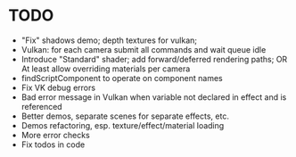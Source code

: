 # TODO

* "Fix" shadows demo; depth textures for vulkan; 
* Vulkan: for each camera submit all commands and wait queue idle
* Introduce "Standard" shader; add forward/deferred rendering paths;
OR
At least allow overriding materials per camera
* findScriptComponent to operate on component names
* Fix VK debug errors
* Bad error message in Vulkan when variable not declared in effect and is referenced
* Better demos, separate scenes for separate effects, etc.
* Demos refactoring, esp. texture/effect/material loading
* More error checks
* Fix todos in code